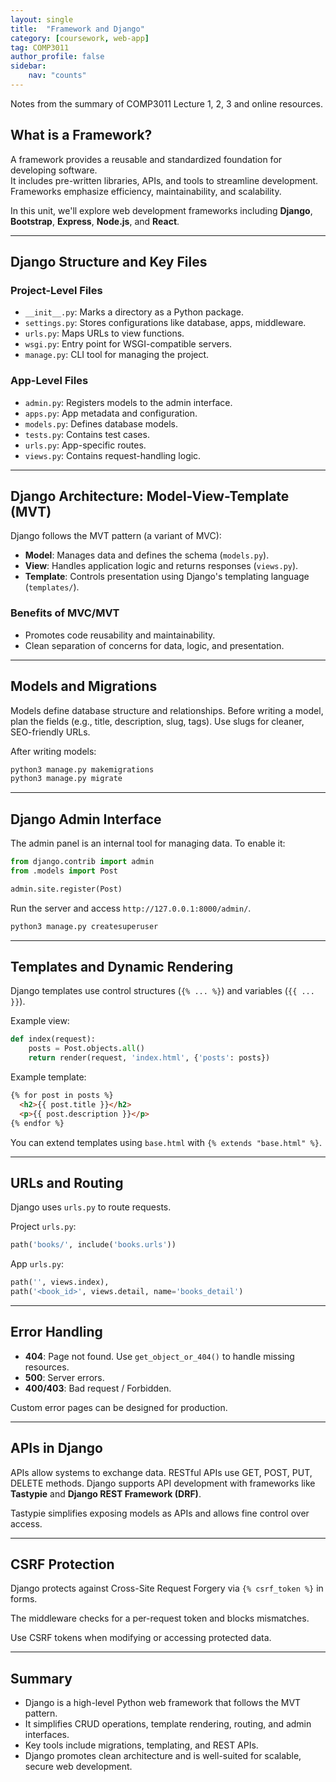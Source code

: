 ```yaml
---
layout: single
title:  "Framework and Django"
category: [coursework, web-app]
tag: COMP3011
author_profile: false
sidebar:
    nav: "counts"
---
```


Notes from the summary of COMP3011 Lecture 1, 2, 3 and online resources.

## What is a Framework?  
A framework provides a reusable and standardized foundation for developing software. <br>
It includes pre-written libraries, APIs, and tools to streamline development. <br>
Frameworks emphasize efficiency, maintainability, and scalability.

In this unit, we'll explore web development frameworks including **Django**, **Bootstrap**, **Express**, **Node.js**, and **React**.

---

## Django Structure and Key Files

### Project-Level Files

- `__init__.py`: Marks a directory as a Python package.
- `settings.py`: Stores configurations like database, apps, middleware.
- `urls.py`: Maps URLs to view functions.
- `wsgi.py`: Entry point for WSGI-compatible servers.
- `manage.py`: CLI tool for managing the project.

### App-Level Files

- `admin.py`: Registers models to the admin interface.
- `apps.py`: App metadata and configuration.
- `models.py`: Defines database models.
- `tests.py`: Contains test cases.
- `urls.py`: App-specific routes.
- `views.py`: Contains request-handling logic.

---

## Django Architecture: Model-View-Template (MVT)

Django follows the MVT pattern (a variant of MVC):

- **Model**: Manages data and defines the schema (`models.py`).
- **View**: Handles application logic and returns responses (`views.py`).
- **Template**: Controls presentation using Django's templating language (`templates/`).

### Benefits of MVC/MVT

- Promotes code reusability and maintainability.
- Clean separation of concerns for data, logic, and presentation.

---

## Models and Migrations

Models define database structure and relationships. Before writing a model, plan the fields (e.g., title, description, slug, tags). Use slugs for cleaner, SEO-friendly URLs.

After writing models:

```bash
python3 manage.py makemigrations
python3 manage.py migrate
```

---

## Django Admin Interface

The admin panel is an internal tool for managing data. To enable it:

```python
from django.contrib import admin
from .models import Post

admin.site.register(Post)
```

Run the server and access `http://127.0.0.1:8000/admin/`.

```bash
python3 manage.py createsuperuser
```

---

## Templates and Dynamic Rendering

Django templates use control structures (`{% ... %}`) and variables (`{{ ... }}`).

Example view:

```python
def index(request):
    posts = Post.objects.all()
    return render(request, 'index.html', {'posts': posts})
```

Example template:

```html
{% for post in posts %}
  <h2>{{ post.title }}</h2>
  <p>{{ post.description }}</p>
{% endfor %}
```

You can extend templates using `base.html` with `{% extends "base.html" %}`.

---

## URLs and Routing

Django uses `urls.py` to route requests.

Project `urls.py`:

```python
path('books/', include('books.urls'))
```

App `urls.py`:

```python
path('', views.index),
path('<book_id>', views.detail, name='books_detail')
```

---

## Error Handling

- **404**: Page not found. Use `get_object_or_404()` to handle missing resources.
- **500**: Server errors.
- **400/403**: Bad request / Forbidden.

Custom error pages can be designed for production.

---

## APIs in Django

APIs allow systems to exchange data. RESTful APIs use GET, POST, PUT, DELETE methods. Django supports API development with frameworks like **Tastypie** and **Django REST Framework (DRF)**.

Tastypie simplifies exposing models as APIs and allows fine control over access.

---

## CSRF Protection

Django protects against Cross-Site Request Forgery via `{% csrf_token %}` in forms.

The middleware checks for a per-request token and blocks mismatches.

Use CSRF tokens when modifying or accessing protected data.

---

## Summary

- Django is a high-level Python web framework that follows the MVT pattern.
- It simplifies CRUD operations, template rendering, routing, and admin interfaces.
- Key tools include migrations, templating, and REST APIs.
- Django promotes clean architecture and is well-suited for scalable, secure web development. 
